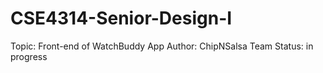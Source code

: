 # CSE4314-Senior-Design-I

Topic: Front-end of WatchBuddy App
Author: ChipNSalsa Team
Status: in progress
